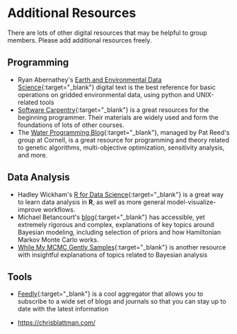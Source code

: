# Additional Resources

There are lots of other digital resources that may be helpful to group members.
Please add additional resources freely.

## Programming

* Ryan Abernathey's [Earth and Environmental Data Science](https://earth-env-data-science.github.io/){:target="_blank"} digital text is the best reference for basic operations on gridded environmental data, using python and UNIX-related tools
* [Software Carpentry](https://software-carpentry.org/lessons/){:target="_blank"} is a great resources for the beginning programmer. Their materials are widely used and form the foundations of lots of other courses.
* The [Water Programming Blog](https://waterprogramming.wordpress.com/){:target="_blank"}, managed by Pat Reed's group at Cornell, is a great resource for programming and theory related to genetic algorithms, multi-objective optimization, sensitivity analysis, and more.

## Data Analysis

* Hadley Wickham's [R for Data Science](https://r4ds.had.co.nz/){:target="_blank"} is a great way to learn data analysis in **R**, as well as more general model-visualize-improve workflows.
* Michael Betancourt's [blog](https://betanalpha.github.io/writing/){:target="_blank"} has accessible, yet extremely rigorous and complex, explanations of key topics around Bayesian modeling, including selection of priors and how Hamiltonian Markov Monte Carlo works.
* [While My MCMC Gently Samples](https://twiecki.io/){:target="_blank"} is another resource with insightful explanations of topics related to Bayesian analysis

## Tools

* [Feedly](https://feedly.com/){:target="_blank"} is a cool aggregator that allows you to subscribe to a wide set of blogs and journals so that you can stay up to date with the latest information

* https://chrisblattman.com/
